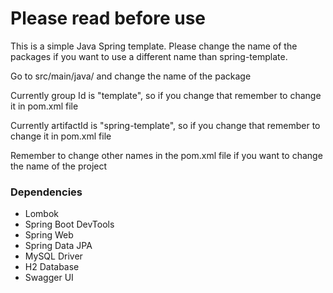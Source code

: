 # Please read before use

This is a simple Java Spring template. Please change the name of the packages if you want to use a different name than spring-template.

Go to src/main/java/ and change the name of the package

Currently group Id is "template", so if you change that remember to change it in pom.xml file

Currently artifactId is "spring-template", so if you change that remember to change it in pom.xml file

Remember to change other names in the pom.xml file if you want to change the name of the project

### Dependencies
- Lombok
- Spring Boot DevTools
- Spring Web
- Spring Data JPA
- MySQL Driver
- H2 Database
- Swagger UI

